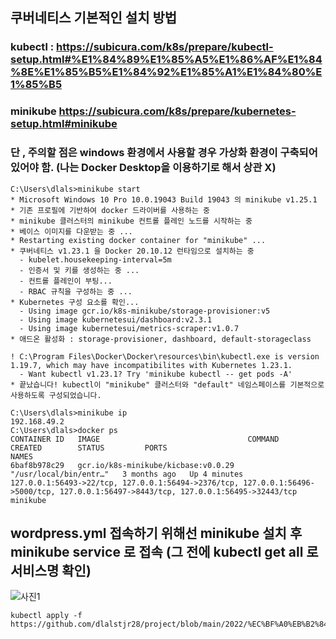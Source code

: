 ## 쿠버네티스 기본적인 설치 방법
### kubectl : https://subicura.com/k8s/prepare/kubectl-setup.html#%E1%84%89%E1%85%A5%E1%86%AF%E1%84%8E%E1%85%B5%E1%84%92%E1%85%A1%E1%84%80%E1%85%B5
### minikube https://subicura.com/k8s/prepare/kubernetes-setup.html#minikube
### 단 , 주의할 점은 windows 환경에서 사용할 경우 가상화 환경이 구축되어 있어야 함. (나는 Docker Desktop을 이용하기로 해서 상관 X)

    C:\Users\dlals>minikube start
    * Microsoft Windows 10 Pro 10.0.19043 Build 19043 의 minikube v1.25.1
    * 기존 프로필에 기반하여 docker 드라이버를 사용하는 중
    * minikube 클러스터의 minikube 컨트롤 플레인 노드를 시작하는 중
    * 베이스 이미지를 다운받는 중 ...
    * Restarting existing docker container for "minikube" ...
    * 쿠버네티스 v1.23.1 을 Docker 20.10.12 런타임으로 설치하는 중
      - kubelet.housekeeping-interval=5m
      - 인증서 및 키를 생성하는 중 ...
      - 컨트롤 플레인이 부팅...
      - RBAC 규칙을 구성하는 중 ...
    * Kubernetes 구성 요소를 확인...
      - Using image gcr.io/k8s-minikube/storage-provisioner:v5
      - Using image kubernetesui/dashboard:v2.3.1
      - Using image kubernetesui/metrics-scraper:v1.0.7
    * 애드온 활성화 : storage-provisioner, dashboard, default-storageclass

    ! C:\Program Files\Docker\Docker\resources\bin\kubectl.exe is version 1.19.7, which may have incompatibilites with Kubernetes 1.23.1.
      - Want kubectl v1.23.1? Try 'minikube kubectl -- get pods -A'
    * 끝났습니다! kubectl이 "minikube" 클러스터와 "default" 네임스페이스를 기본적으로 사용하도록 구성되었습니다.

    C:\Users\dlals>minikube ip
    192.168.49.2
    C:\Users\dlals>docker ps
    CONTAINER ID   IMAGE                                 COMMAND                  CREATED        STATUS         PORTS                                                                                                                                  NAMES
    6baf8b978c29   gcr.io/k8s-minikube/kicbase:v0.0.29   "/usr/local/bin/entr…"   3 months ago   Up 4 minutes   127.0.0.1:56493->22/tcp, 127.0.0.1:56494->2376/tcp, 127.0.0.1:56496->5000/tcp, 127.0.0.1:56497->8443/tcp, 127.0.0.1:56495->32443/tcp   minikube


## wordpress.yml 접속하기 위해선 minikube 설치 후 minikube service 로 접속 (그 전에 kubectl get all 로 서비스명 확인)

![사진1](https://subicura.com/k8s/build/imgs/guide/index/wordpress.webp)

    kubectl apply -f https://github.com/dlalstjr28/project/blob/main/2022/%EC%BF%A0%EB%B2%84%EB%84%A4%ED%8B%B0%EC%8A%A4/wordpress.yml
